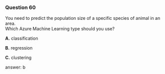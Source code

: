 ### Question 60

You need to predict the population size of a specific species of animal in an area.  
Which Azure Machine Learning type should you use?

**A.** classification

**B.** regression

**C.** clustering

answer: b

